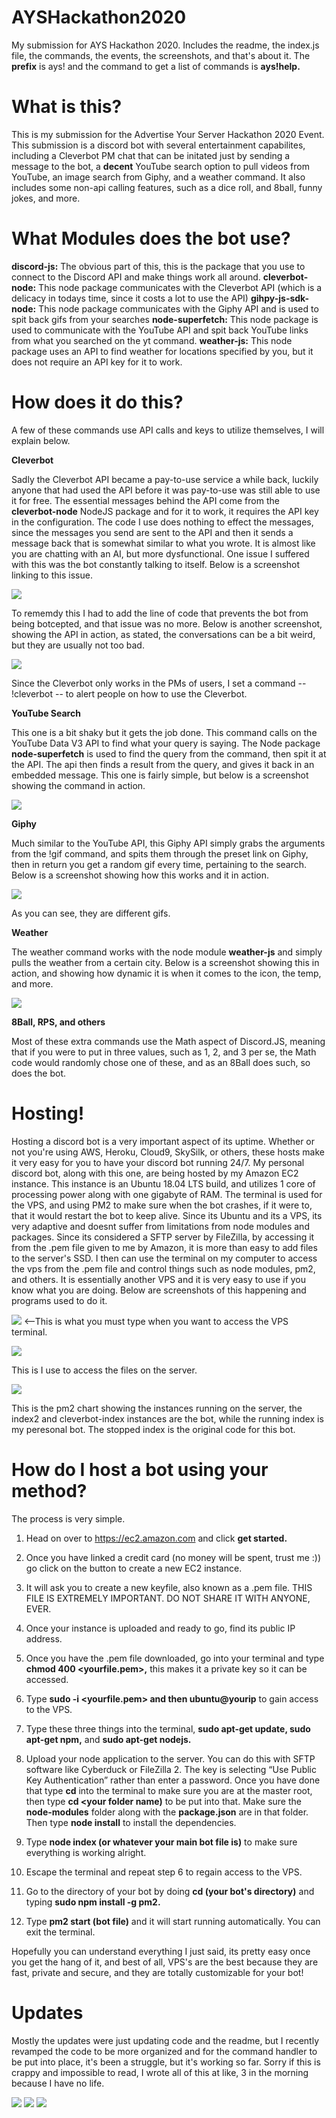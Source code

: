 # AYSHackathon2020
My submission for AYS Hackathon 2020. Includes the readme, the index.js file, the commands, the events, the screenshots, and that's about it. The **prefix** is ays! and the command to get a list of commands is **ays!help.**

# What is this?
This is my submission for the Advertise Your Server Hackathon 2020 Event. This submission is a discord bot with several entertainment capabilites, including a Cleverbot PM chat that can be initated just by sending a message to the bot, a **decent** YouTube search option to pull videos from YouTube, an image search from Giphy, and a weather command. It also includes some non-api calling features, such as a dice roll, and 8ball, funny jokes, and more.

# What Modules does the bot use?
**discord-js:** The obvious part of this, this is the package that you use to connect to the Discord API and make things work all around.
**cleverbot-node:** This node package communicates with the Cleverbot API (which is a delicacy in todays time, since it costs a lot to use the API)
**gihpy-js-sdk-node:** This node package communicates with the Giphy API and is used to spit back gifs from your searches
**node-superfetch:** This node package is used to communicate with the YouTube API and spit back YouTube links from what you searched on the yt command.
**weather-js:** This node package uses an API to find weather for locations specified by you, but it does not require an API key for it to work.

# How does it do this?
A few of these commands use API calls and keys to utilize themselves, I will explain below.

**Cleverbot**

Sadly the Cleverbot API became a pay-to-use service a while back, luckily anyone that had used the API before it was pay-to-use was still able to use it for free. The essential messages behind the API come from the **cleverbot-node** NodeJS package and for it to work, it requires the API key in the configuration. The code I use does nothing to effect the messages, since the messages you send are sent to the API and then it sends a message back that is somewhat similar to what you wrote. It is almost like you are chatting with an AI, but more dysfunctional. One issue I suffered with this was the bot constantly talking to itself. Below is a screenshot linking to this issue.

![](https://github.com/CrossFIRE121/AYSHackathon2020/blob/master/Screen%20Shot%202020-07-21%20at%2011.35.12%20PM.png)

To rememdy this I had to add the line of code that prevents the bot from being botcepted, and that issue was no more. Below is another screenshot, showing the API in action, as stated, the conversations can be a bit weird, but they are usually not too bad.

![](https://github.com/CrossFIRE121/AYSHackathon2020/blob/master/screencap2.png)

Since the Cleverbot only works in the PMs of users, I set a command -- !cleverbot -- to alert people on how to use the Cleverbot.

**YouTube Search**

This one is a bit shaky but it gets the job done. This command calls on the YouTube Data V3 API to find what your query is saying. The Node package **node-superfetch** is used to find the query from the command, then spit it at the API. The api then finds a result from the query, and gives it back in an embedded message. This one is fairly simple, but below is a screenshot showing the command in action.

![](https://github.com/CrossFIRE121/AYSHackathon2020/blob/master/screencap3.png)

**Giphy**

Much similar to the YouTube API, this Giphy API simply grabs the arguments from the !gif command, and spits them through the preset link on Giphy, then in return you get a random gif every time, pertaining to the search. Below is a screenshot showing how this works and it in action.

![](https://github.com/CrossFIRE121/AYSHackathon2020/blob/master/screencap4.png)

As you can see, they are different gifs.

**Weather** 

The weather command works with the node module **weather-js** and simply pulls the weather from a certain city. Below is a screenshot showing this in action, and showing how dynamic it is when it comes to the icon, the temp, and more.

![](https://github.com/CrossFIRE121/AYSHackathon2020/blob/master/screencap5.png)

**8Ball, RPS, and others**

Most of these extra commands use the Math aspect of Discord.JS, meaning that if you were to put in three values, such as 1, 2, and 3 per se, the Math code would randomly chose one of these, and as an 8Ball does such, so does the bot.

# Hosting!
Hosting a discord bot is a very important aspect of its uptime. Whether or not you're using AWS, Heroku, Cloud9, SkySilk, or others, these hosts make it very easy for you to have your discord bot running 24/7. My personal discord bot, along with this one, are being hosted by my Amazon EC2 instance. This instance is an Ubuntu 18.04 LTS build, and utilizes 1 core of processing power along with one gigabyte of RAM. The terminal is used for the VPS, and using PM2 to make sure when the bot crashes, if it were to, that it would restart the bot to keep alive. Since its Ubuntu and its a VPS, its very adaptive and doesnt suffer from limitations from node modules and packages. Since its considered a SFTP server by FileZilla, by accessing it from the .pem file given to me by Amazon, it is more than easy to add files to the server's SSD. I then can use the terminal on my computer to access the vps from the .pem file and control things such as node modules, pm2, and others. It is essentially another VPS and it is very easy to use if you know what you are doing. Below are screenshots of this happening and programs used to do it.

![](https://github.com/CrossFIRE121/AYSHackathon2020/blob/master/screencap6.png) <--This is what you must type when you want to access the VPS terminal.


![](https://github.com/CrossFIRE121/AYSHackathon2020/blob/master/%5Cscreencap7.png)                     

This is I use to access the files on the server.

![](https://github.com/CrossFIRE121/AYSHackathon2020/blob/master/screencap8.png)

This is the pm2 chart showing the instances running on the server, the index2 and cleverbot-index instances are the bot, while the running index is my peresonal bot. The stopped index is the original code for this bot.

# How do I host a bot using your method?
The process is very simple. 
1. Head on over to https://ec2.amazon.com and click **get started.**
2. Once you have linked a credit card (no money will be spent, trust me :)) go click on the button to create a new EC2 instance.
3. It will ask you to create a new keyfile, also known as a .pem file. THIS FILE IS EXTREMELY IMPORTANT. DO NOT SHARE IT WITH ANYONE, EVER.

4. Once your instance is uploaded and ready to go, find its public IP address.
![]()

5. Once you have the .pem file downloaded, go into your terminal and type **chmod 400 <yourfile.pem>,** this makes it a private key so it can be accessed.
![]()

6. Type **sudo -i <yourfile.pem> and then ubuntu@yourip** to gain access to the VPS.
![]()

7. Type these three things into the terminal, **sudo apt-get update, sudo apt-get npm,** and **sudo apt-get nodejs.**

8. Upload your node application to the server. You can do this with SFTP software like Cyberduck or FileZilla 2. The key is selecting “Use Public Key  Authentication” rather than enter a password. Once you have done that type **cd** into the terminal to make sure you are at the master root, then type **cd <your folder name)** to be put into that. Make sure the **node-modules** folder along with the **package.json** are in that folder. Then type **node install** to install the dependencies.
![]()

9. Type **node index (or whatever your main bot file is)** to make sure everything is working alright.

10. Escape the terminal and repeat step 6 to regain access to the VPS.

11. Go to the directory of your bot by doing **cd (your bot's directory)** and typing **sudo npm install -g pm2.**

12. Type **pm2 start (bot file)** and it will start running automatically. You can exit the terminal.

Hopefully you can understand everything I just said, its pretty easy once you get the hang of it, and best of all, VPS's are the best because they are fast, private and secure, and they are totally customizable for your bot!


# Updates
Mostly the updates were just updating code and the readme, but I recently revamped the code to be more organized and for the command handler to be put into place, it's been a struggle, but it's working so far. Sorry if this is crappy and impossible to read, I wrote all of this at like, 3 in the morning because I have no life.


![](https://img.shields.io/apm/l/vim-mode)
![](https://img.shields.io/badge/build-passing-green)
![](https://img.shields.io/badge/version-2.0.0-blue)

